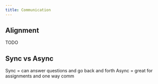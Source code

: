 ```yaml
---
title: Communication
---
```


## Alignment
TODO

## Sync vs Async
Sync = can answer questions and go back and forth
Async = great for assignments and one way comm
